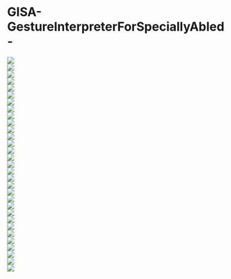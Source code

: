 # GISA-GestureInterpreterForSpeciallyAbled-
![](https://github.com/arjunparmar/GISA-GestureInterpreterForSpeciallyAbled-/blob/main/Data/DOCUENTATION_GISA_page-0001.jpg)<br/>
![](https://github.com/arjunparmar/GISA-GestureInterpreterForSpeciallyAbled-/blob/main/Data/DOCUENTATION_GISA_page-0002.jpg)<br/>
![](https://github.com/arjunparmar/GISA-GestureInterpreterForSpeciallyAbled-/blob/main/Data/DOCUENTATION_GISA_page-0003.jpg)<br/>
![](https://github.com/arjunparmar/GISA-GestureInterpreterForSpeciallyAbled-/blob/main/Data/DOCUENTATION_GISA_page-0004.jpg)<br/>
![](https://github.com/arjunparmar/GISA-GestureInterpreterForSpeciallyAbled-/blob/main/Data/DOCUENTATION_GISA_page-0005.jpg)<br/>
![](https://github.com/arjunparmar/GISA-GestureInterpreterForSpeciallyAbled-/blob/main/Data/DOCUENTATION_GISA_page-0006.jpg)<br/>
![](https://github.com/arjunparmar/GISA-GestureInterpreterForSpeciallyAbled-/blob/main/Data/DOCUENTATION_GISA_page-0007.jpg)<br/>
![](https://github.com/arjunparmar/GISA-GestureInterpreterForSpeciallyAbled-/blob/main/Data/DOCUENTATION_GISA_page-0008.jpg)<br/>
![](https://github.com/arjunparmar/GISA-GestureInterpreterForSpeciallyAbled-/blob/main/Data/DOCUENTATION_GISA_page-0009.jpg)<br/>
![](https://github.com/arjunparmar/GISA-GestureInterpreterForSpeciallyAbled-/blob/main/Data/DOCUENTATION_GISA_page-0010.jpg)<br/>
![](https://github.com/arjunparmar/GISA-GestureInterpreterForSpeciallyAbled-/blob/main/Data/DOCUENTATION_GISA_page-0011.jpg)<br/>
![](https://github.com/arjunparmar/GISA-GestureInterpreterForSpeciallyAbled-/blob/main/Data/DOCUENTATION_GISA_page-0012.jpg)<br/>
![](https://github.com/arjunparmar/GISA-GestureInterpreterForSpeciallyAbled-/blob/main/Data/DOCUENTATION_GISA_page-0013.jpg)<br/>
![](https://github.com/arjunparmar/GISA-GestureInterpreterForSpeciallyAbled-/blob/main/Data/DOCUENTATION_GISA_page-0014.jpg)<br/>
![](https://github.com/arjunparmar/GISA-GestureInterpreterForSpeciallyAbled-/blob/main/Data/DOCUENTATION_GISA_page-0015.jpg)<br/>
![](https://github.com/arjunparmar/GISA-GestureInterpreterForSpeciallyAbled-/blob/main/Data/DOCUENTATION_GISA_page-0016.jpg)<br/>
![](https://github.com/arjunparmar/GISA-GestureInterpreterForSpeciallyAbled-/blob/main/Data/DOCUENTATION_GISA_page-0017.jpg)<br/>
![](https://github.com/arjunparmar/GISA-GestureInterpreterForSpeciallyAbled-/blob/main/Data/DOCUENTATION_GISA_page-0018.jpg)<br/>
![](https://github.com/arjunparmar/GISA-GestureInterpreterForSpeciallyAbled-/blob/main/Data/DOCUENTATION_GISA_page-0019.jpg)<br/>
![](https://github.com/arjunparmar/GISA-GestureInterpreterForSpeciallyAbled-/blob/main/Data/DOCUENTATION_GISA_page-0020.jpg)<br/>
![](https://github.com/arjunparmar/GISA-GestureInterpreterForSpeciallyAbled-/blob/main/Data/DOCUENTATION_GISA_page-0021.jpg)<br/>
![](https://github.com/arjunparmar/GISA-GestureInterpreterForSpeciallyAbled-/blob/main/Data/DOCUENTATION_GISA_page-0022.jpg)<br/>
![](https://github.com/arjunparmar/GISA-GestureInterpreterForSpeciallyAbled-/blob/main/Data/DOCUENTATION_GISA_page-0023.jpg)<br/>
![](https://github.com/arjunparmar/GISA-GestureInterpreterForSpeciallyAbled-/blob/main/Data/DOCUENTATION_GISA_page-0024.jpg)<br/>
![](https://github.com/arjunparmar/GISA-GestureInterpreterForSpeciallyAbled-/blob/main/Data/DOCUENTATION_GISA_page-0025.jpg)<br/>
![](https://github.com/arjunparmar/GISA-GestureInterpreterForSpeciallyAbled-/blob/main/Data/DOCUENTATION_GISA_page-0026.jpg)<br/>
![](https://github.com/arjunparmar/GISA-GestureInterpreterForSpeciallyAbled-/blob/main/Data/DOCUENTATION_GISA_page-0027.jpg)<br/>
![](https://github.com/arjunparmar/GISA-GestureInterpreterForSpeciallyAbled-/blob/main/Data/DOCUENTATION_GISA_page-0028.jpg)<br/>
![](https://github.com/arjunparmar/GISA-GestureInterpreterForSpeciallyAbled-/blob/main/Data/DOCUENTATION_GISA_page-0029.jpg)<br/>
![](https://github.com/arjunparmar/GISA-GestureInterpreterForSpeciallyAbled-/blob/main/Data/DOCUENTATION_GISA_page-0030.jpg)<br/>
![](https://github.com/arjunparmar/GISA-GestureInterpreterForSpeciallyAbled-/blob/main/Data/DOCUENTATION_GISA_page-0031.jpg)<br/>
